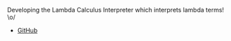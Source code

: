 Developing the Lambda Calculus Interpreter which interprets lambda terms! \o/

- [GitHub](https://github.com/rexim/Morganey)
